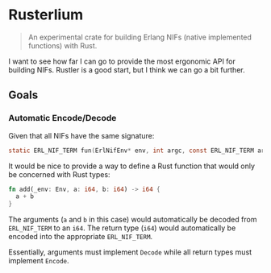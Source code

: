 # Rusterlium

> An experimental crate for building Erlang NIFs (native implemented functions)
> with Rust.

I want to see how far I can go to provide the most ergonomic API for building
NIFs. Rustler is a good start, but I think we can go a bit further.

## Goals

### Automatic Encode/Decode

Given that all NIFs have the same signature:

```c
static ERL_NIF_TERM fun(ErlNifEnv* env, int argc, const ERL_NIF_TERM argv[])
```

It would be nice to provide a way to define a Rust function that would only be
concerned with Rust types:

```rust
fn add(_env: Env, a: i64, b: i64) -> i64 {
  a + b
}
```

The arguments (`a` and `b` in this case) would automatically be decoded from
`ERL_NIF_TERM` to an `i64`. The return type (`i64`) would automatically be
encoded into the appropriate `ERL_NIF_TERM`.

Essentially, arguments must implement `Decode` while all return types must
implement `Encode`.
